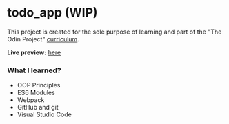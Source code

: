 # todo_app (WIP)
This project is created for the sole purpose of learning and part of the "The Odin Project" [curriculum](https://theodinproject.com/).

**Live preview:** [here](https://hicarlodacuyan.github.io/todo_app/)

### What I learned?

* OOP Principles
* ES6 Modules
* Webpack
* GitHub and git
* Visual Studio Code